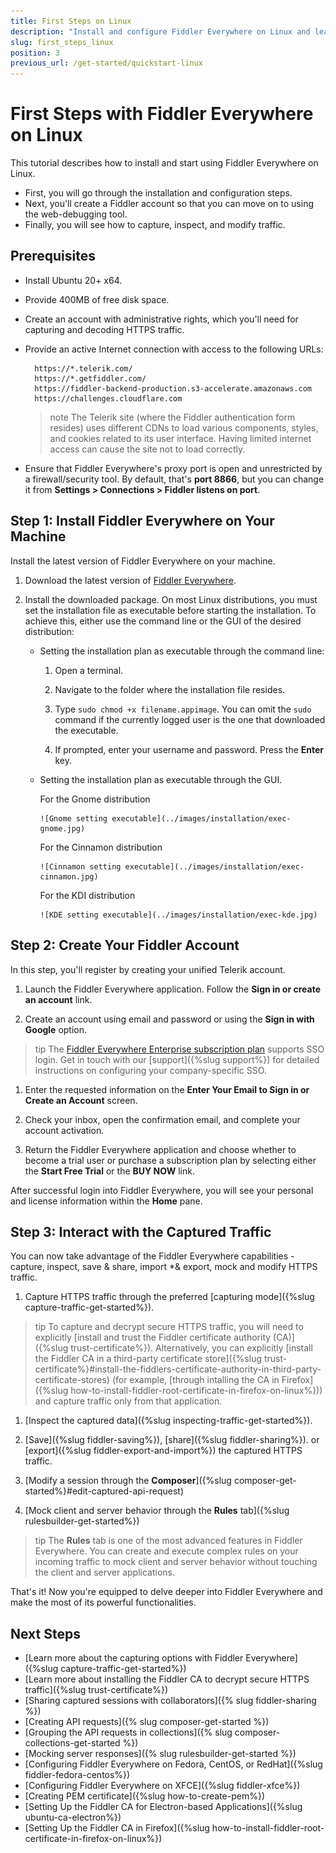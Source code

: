 ```yaml
---
title: First Steps on Linux
description: "Install and configure Fiddler Everywhere on Linux and learn how to capture, inspect, and modify the HTTPS traffic to analyze data effectively."
slug: first_steps_linux
position: 3
previous_url: /get-started/quickstart-linux
---
```


# First Steps with Fiddler Everywhere on Linux

This tutorial describes how to install and start using Fiddler Everywhere on Linux.

* First, you will go through the installation and configuration steps.
* Next, you'll create a Fiddler account so that you can move on to using the web-debugging tool.
* Finally, you will see how to capture, inspect, and modify traffic.

## Prerequisites

- Install Ubuntu 20+ x64.

- Provide 400MB of free disk space.

- Create an account with administrative rights, which you'll need for capturing and decoding HTTPS traffic.

- Provide an active Internet connection with access to the following URLs:

  ```curl
    https://*.telerik.com/
    https://*.getfiddler.com/
    https://fiddler-backend-production.s3-accelerate.amazonaws.com
    https://challenges.cloudflare.com
  ```

  >note The Telerik site (where the Fiddler authentication form resides) uses different CDNs to load various components, styles, and cookies related to its user interface. Having limited internet access can cause the site not to load correctly.

- Ensure that Fiddler Everywhere's proxy port is open and unrestricted by a firewall/security tool. By default, that's **port 8866**, but you can change it from **Settings > Connections > Fiddler listens on port**.

## Step 1: Install Fiddler Everywhere on Your Machine

Install the latest version of Fiddler Everywhere on your machine.

1. Download the latest version of [Fiddler Everywhere](https://www.telerik.com/download/fiddler-everywhere).

1. Install the downloaded package. On most Linux distributions, you must set the installation file as executable before starting the installation. To achieve this, either use the command line or the GUI of the desired distribution:

    - Setting the installation plan as executable through the command line:

        1. Open a terminal.

        1. Navigate to the folder where the installation file resides.

        1. Type `sudo chmod +x filename.appimage`. You can omit the `sudo` command if the currently logged user is the one that downloaded the executable.

        1. If prompted, enter your username and password. Press the **Enter** key.

    - Setting the installation plan as executable through the GUI.

        For the Gnome distribution

          ![Gnome setting executable](../images/installation/exec-gnome.jpg)

        For the Cinnamon distribution

          ![Cinnamon setting executable](../images/installation/exec-cinnamon.jpg)

        For the KDI distribution

          ![KDE setting executable](../images/installation/exec-kde.jpg)


## Step 2: Create Your Fiddler Account

In this step, you'll register by creating your unified Telerik account.   

1. Launch the Fiddler Everywhere application. Follow the **Sign in or create an account** link.

1. Create an account using email and password or using the **Sign in with Google** option.

  >tip The [Fiddler Everywhere Enterprise subscription plan](https://www.telerik.com/purchase/fiddler) supports SSO login. Get in touch with our [support]({%slug support%}) for detailed instructions on configuring your company-specific SSO.

1. Enter the requested information on the **Enter Your Email to Sign in or Create an Account** screen.

1. Check your inbox, open the confirmation email, and complete your account activation.

1. Return the Fiddler Everywhere application and choose whether to become a trial user or purchase a subscription plan by selecting either the **Start Free Trial** or the **BUY NOW** link.

After successful login into Fiddler Everywhere, you will see your personal and license information within the **Home** pane.

## Step 3: Interact with the Captured Traffic

You can now take advantage of the Fiddler Everywhere capabilities - capture, inspect, save & share, import *& export, mock and modify HTTPS traffic.

1. Capture HTTPS traffic through the preferred [capturing mode]({%slug capture-traffic-get-started%}).

  >tip To capture and decrypt secure HTTPS traffic, you will need to explicitly [install and trust the Fiddler certificate authority (CA)]({%slug trust-certificate%}). Alternatively, you can explicitly [install the Fiddler CA in a third-party certificate store]({%slug trust-certificate%}#install-the-fiddlers-certificate-authority-in-third-party-certificate-stores) (for example, [through intalling the CA in Firefox]({%slug how-to-install-fiddler-root-certificate-in-firefox-on-linux%})) and capture traffic only from that application.

1. [Inspect the captured data]({%slug inspecting-traffic-get-started%}).

1. [Save]({%slug fiddler-saving%}), [share]({%slug fiddler-sharing%}). or [export]({%slug fiddler-export-and-import%}) the captured HTTPS traffic.

1. [Modify a session through the **Composer**]({%slug composer-get-started%}#edit-captured-api-request)

1. [Mock client and server behavior through the **Rules** tab]({%slug rulesbuilder-get-started%})

>tip The **Rules** tab is one of the most advanced features in Fiddler Everywhere. You can create and execute complex rules on your incoming traffic to mock client and server behavior without touching the client and server applications.

That's it! Now you're equipped to delve deeper into Fiddler Everywhere and make the most of its powerful functionalities.

## Next Steps

* [Learn more about the capturing options with Fiddler Everywhere]({%slug capture-traffic-get-started%})
* [Learn more about installing the Fiddler CA to decrypt secure HTTPS traffic]({%slug trust-certificate%})
* [Sharing captured sessions with collaborators]({% slug fiddler-sharing %})
* [Creating API requests]({% slug composer-get-started %})
* [Grouping the API requests in collections]({% slug composer-collections-get-started %})
* [Mocking server responses]({% slug rulesbuilder-get-started %})
* [Configuring Fiddler Everywhere on Fedora, CentOS, or RedHat]({%slug fiddler-fedora-centos%})
* [Configuring Fiddler Everywhere on XFCE]({%slug fiddler-xfce%})
* [Creating PEM certificate]({%slug how-to-create-pem%})
* [Setting Up the Fiddler CA for Electron-based Applications]({%slug ubuntu-ca-electron%})
* [Setting Up the Fiddler CA in Firefox]({%slug how-to-install-fiddler-root-certificate-in-firefox-on-linux%})

